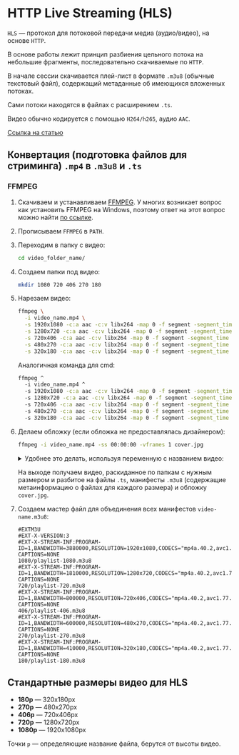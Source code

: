# HTTP Live Streaming (HLS)

`HLS` — протокол для потоковой передачи медиа (аудио/видео), на основе `HTTP`.

В основе работы лежит принцип разбиения цельного потока на небольшие фрагменты, последовательно скачиваемые по `HTTP`.

В начале сессии скачивается плей-лист в формате `.m3u8` (обычные текстовый файл), содержащий метаданные об имеющихся вложенных потоках.

Сами потоки находятся в файлах с расширением `.ts`.

Видео обычно кодируется с помощью `H264/h265`, аудио `AAC`.

[Ссылка на статью](https://developer.apple.com/library/content/referencelibrary/GettingStarted/AboutHTTPLiveStreaming/about/about.html)


## Конвертация (подготовка файлов для стриминга) `.mp4` в `.m3u8` и `.ts`

### FFMPEG

1. Скачиваем и устанавливаем [FFMPEG](http://www.ffmpeg.org/download.html).
У многих возникает вопрос как установить FFMPEG на Windows, поэтому ответ на этот вопрос можно найти [по ссылке](https://windowsloop.com/install-ffmpeg-windows-10/).
2. Прописываем `FFMPEG` в `PATH`.
3. Переходим в папку с видео:

   ```bash
   cd video_folder_name/
   ```

4. Создаем папки под видео:

   ```bash
   mkdir 1080 720 406 270 180
   ```

5. Нарезаем видео:

   ```bash
   ffmpeg \
     -i video_name.mp4 \
     -s 1920x1080 -c:a aac -c:v libx264 -map 0 -f segment -segment_time 10 -segment_format mpegts -segment_list 1080/playlist-1080.m3u8 "1080/video_name-1080-%d.ts" \
     -s 1280x720 -c:a aac -c:v libx264 -map 0 -f segment -segment_time 10 -segment_format mpegts -segment_list 720/playlist-720.m3u8 "720/video_name-720-%d.ts" \
     -s 720x406 -c:a aac -c:v libx264 -map 0 -f segment -segment_time 10 -segment_format mpegts -segment_list 406/playlist-406.m3u8 "406/video_name-406-%d.ts" \
     -s 480x270 -c:a aac -c:v libx264 -map 0 -f segment -segment_time 10 -segment_format mpegts -segment_list 270/playlist-270.m3u8 "270/video_name-270-%d.ts" \
     -s 320x180 -c:a aac -c:v libx264 -map 0 -f segment -segment_time 10 -segment_format mpegts -segment_list 180/playlist-180.m3u8 "180/video_name-180-%d.ts"
   ```

   Аналогичная команда для cmd:

   ```bash
   ffmpeg ^
     -i video_name.mp4 ^
     -s 1920x1080 -c:a aac -c:v libx264 -map 0 -f segment -segment_time 10 -segment_format mpegts -segment_list 1080/playlist-1080.m3u8 "1080/video_name-1080-%d.ts" ^
     -s 1280x720 -c:a aac -c:v libx264 -map 0 -f segment -segment_time 10 -segment_format mpegts -segment_list 720/playlist-720.m3u8 "720/video_name-720-%d.ts" ^
     -s 720x406 -c:a aac -c:v libx264 -map 0 -f segment -segment_time 10 -segment_format mpegts -segment_list 406/playlist-406.m3u8 "406/video_name-406-%d.ts" ^
     -s 480x270 -c:a aac -c:v libx264 -map 0 -f segment -segment_time 10 -segment_format mpegts -segment_list 270/playlist-270.m3u8 "270/video_name-270-%d.ts" ^
     -s 320x180 -c:a aac -c:v libx264 -map 0 -f segment -segment_time 10 -segment_format mpegts -segment_list 180/playlist-180.m3u8 "180/video_name-180-%d.ts"
   ```

6. Делаем обложку (если обложка не предоставлялась дизайнером):

   ```bash
   ffmpeg -i video_name.mp4 -ss 00:00:00 -vframes 1 cover.jpg
   ```

   <details>
     <summary>Удобнее это делать, используя переменную с названием видео:</summary>

     ```bash
     video_name="название_видео"

     mkdir 1080 720 406 270 180

     ffmpeg
       -i $video_name.mp4 \
       -s 1920x1080 -c:a aac -c:v libx264 -map 0 -f segment -segment_time 10 -segment_format mpegts -segment_list 1080/playlist-1080.m3u8 "1080/$video_name-1080-%d.ts"
       -s 1280x720 -c:a aac -c:v libx264 -map 0 -f segment -segment_time 10 -segment_format mpegts -segment_list 720/playlist-720.m3u8 "720/$video_name-720-%d.ts"
       -s 720x406 -c:a aac -c:v libx264 -map 0 -f segment -segment_time 10 -segment_format mpegts -segment_list 406/playlist-406.m3u8 "406/$video_name-406-%d.ts"
       -s 480x270 -c:a aac -c:v libx264 -map 0 -f segment -segment_time 10 -segment_format mpegts -segment_list 270/playlist-270.m3u8 "270/$video_name-270-%d.ts"
       -s 320x180 -c:a aac -c:v libx264 -map 0 -f segment -segment_time 10 -segment_format mpegts -segment_list 180/playlist-180.m3u8 "180/$video_name-180-%d.ts"

     ffmpeg -i $video_name.mp4 -ss 00:00:00 -vframes 1 cover.jpg
     ```

     Аналогичная команда для cmd:

     ```bash
     SET video_name="название_видео"

     mkdir 1080 720 406 270 180

     ffmpeg
       -i %video_name%.mp4 ^
       -s 1920x1080 -c:a aac -c:v libx264 -map 0 -f segment -segment_time 10 -segment_format mpegts -segment_list 1080/playlist-1080.m3u8 "1080/%video_name%-1080-%d.ts" ^
       -s 1280x720 -c:a aac -c:v libx264 -map 0 -f segment -segment_time 10 -segment_format mpegts -segment_list 720/playlist-720.m3u8 "720/%video_name%-720-%d.ts" ^
       -s 720x406 -c:a aac -c:v libx264 -map 0 -f segment -segment_time 10 -segment_format mpegts -segment_list 406/playlist-406.m3u8 "406/%video_name%-406-%d.ts" ^
       -s 480x270 -c:a aac -c:v libx264 -map 0 -f segment -segment_time 10 -segment_format mpegts -segment_list 270/playlist-270.m3u8 "270/%video_name%-270-%d.ts" ^
       -s 320x180 -c:a aac -c:v libx264 -map 0 -f segment -segment_time 10 -segment_format mpegts -segment_list 180/playlist-180.m3u8 "180/%video_name%-180-%d.ts"

     ffmpeg -i %video_name%.mp4 -ss 00:00:00 -vframes 1 cover.jpg
     ```
   </details>

   На выходе получаем видео, раскиданное по папкам с нужным размером и разбитое на файлы `.ts`, манифесты `.m3u8` (содержащие метаинформацию о файлах для каждого размера) и обложку `cover.jpg`.

7. Создаем мастер файл для объединения всех манифестов `video-name.m3u8`:

   ```
   #EXTM3U
   #EXT-X-VERSION:3
   #EXT-X-STREAM-INF:PROGRAM-ID=1,BANDWIDTH=3880000,RESOLUTION=1920x1080,CODECS="mp4a.40.2,avc1.77.30",CLOSED-CAPTIONS=NONE
   1080/playlist-1080.m3u8
   #EXT-X-STREAM-INF:PROGRAM-ID=1,BANDWIDTH=1810000,RESOLUTION=1280x720,CODECS="mp4a.40.2,avc1.77.30",CLOSED-CAPTIONS=NONE
   720/playlist-720.m3u8
   #EXT-X-STREAM-INF:PROGRAM-ID=1,BANDWIDTH=800000,RESOLUTION=720x406,CODECS="mp4a.40.2,avc1.77.30",CLOSED-CAPTIONS=NONE
   406/playlist-406.m3u8
   #EXT-X-STREAM-INF:PROGRAM-ID=1,BANDWIDTH=600000,RESOLUTION=480x270,CODECS="mp4a.40.2,avc1.77.30",CLOSED-CAPTIONS=NONE
   270/playlist-270.m3u8
   #EXT-X-STREAM-INF:PROGRAM-ID=1,BANDWIDTH=410000,RESOLUTION=320x180,CODECS="mp4a.40.2,avc1.77.30",CLOSED-CAPTIONS=NONE
   180/playlist-180.m3u8
   ```

## Стандартные размеры видео для HLS

* **180p** — 320x180px
* **270p** — 480x270px
* **406p** — 720x406px
* **720p** — 1280x720px
* **1080p** — 1920x1080px

Точки `p` — определяющие название файла, берутся от высоты видео.
